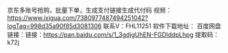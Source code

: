 京东多账号抢购，批量下单，生成支付链接生成代付码
视频：https://www.ixigua.com/7380977487494251042?logTag=998d35a90f85d3081306
联系V：FHL11251
软件下载地址：
百度网盘链接：链接：https://pan.baidu.com/s/1_3gdjgUhEN-FGDIddpLhpg 
提取码：k72j
